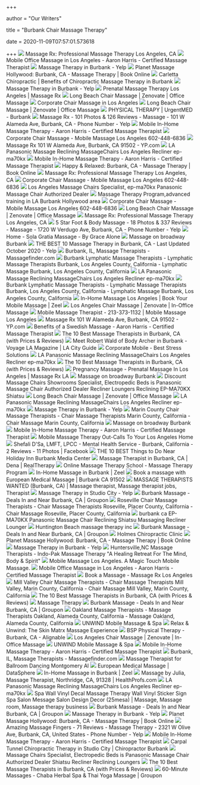 +++
        
author = "Our Writers"
        
title = "Burbank Chair Massage Therapy"
        
date = 2020-11-09T07:57:01.573618
        
+++
[ ![](https://massagerxla.com/wp-content/uploads/2020/05/massagerx_la-1.jpg)](https://massagerxla.com/wp-content/uploads/2020/05/massagerx_la-1.jpg) Massage Rx: Professional Massage Therapy Los Angeles, CA
[ ![](https://www.aaronharriscmt.com/files/2019/09/chairmassage.jpg)](https://www.aaronharriscmt.com/files/2019/09/chairmassage.jpg) Mobile Office Massage in Los Angeles - Aaron Harris - Certified Massage  Therapist
[ ![](https://s3-media0.fl.yelpcdn.com/bphoto/Jv9l8I3GA8K4oHOEiCLA1A/ls.jpg)](https://s3-media0.fl.yelpcdn.com/bphoto/Jv9l8I3GA8K4oHOEiCLA1A/ls.jpg) Massage Therapy in Burbank - Yelp
[ ![](https://s3.amazonaws.com/mytime_prod/attachments/24798/large_arm/IMG_7685.jpg?1406418890)](https://s3.amazonaws.com/mytime_prod/attachments/24798/large_arm/IMG_7685.jpg?1406418890) Planet Massage Hollywood: Burbank, CA - Massage Therapy | Book Online
[ ![](https://www.bonzdoc.net/storage/app/media/Adjusting.jpg)](https://www.bonzdoc.net/storage/app/media/Adjusting.jpg) Carletta Chiropractic | Benefits of Chiropractic Massage Therapy in Burbank
[ ![](https://s3-media0.fl.yelpcdn.com/bphoto/_uq5es5F5-XIGjhS_a-EKw/ls.jpg)](https://s3-media0.fl.yelpcdn.com/bphoto/_uq5es5F5-XIGjhS_a-EKw/ls.jpg) Massage Therapy in Burbank - Yelp
[ ![](https://massagerxla.com/new/wp-content/uploads/2020/04/IMG_0122-1-1.png)](https://massagerxla.com/new/wp-content/uploads/2020/04/IMG_0122-1-1.png) Prenatal Massage Therapy Los Angeles | Massage Rx
[ ![](https://zenovate.com/wp-content/uploads/2020/02/DSC02012-1-scaled.jpg)](https://zenovate.com/wp-content/uploads/2020/02/DSC02012-1-scaled.jpg) Long Beach Chair Massage | Zenovate | Office Massage
[ ![](https://www.zeel.com/assets/4/svg/massages/chair.svg)](https://www.zeel.com/assets/4/svg/massages/chair.svg) Corporate Chair Massage in Los Angeles
[ ![](https://zenovate.com/wp-content/uploads/2020/02/ChairMassage-28-scaled.jpg)](https://zenovate.com/wp-content/uploads/2020/02/ChairMassage-28-scaled.jpg) Long Beach Chair Massage | Zenovate | Office Massage
[ ![](https://urgentmednetwork.com/wp-content/uploads/2019/03/Physical-Therapy-new-1.jpg)](https://urgentmednetwork.com/wp-content/uploads/2019/03/Physical-Therapy-new-1.jpg) PHYSICAL THERAPY | UrgentMED - Burbank
[ ![](https://s3-media0.fl.yelpcdn.com/bphoto/a31afv5Ge_SCOx8GDhJB9w/ls.jpg)](https://s3-media0.fl.yelpcdn.com/bphoto/a31afv5Ge_SCOx8GDhJB9w/ls.jpg) Massage Rx - 101 Photos & 126 Reviews - Massage - 101 W Alameda Ave, Burbank,  CA - Phone Number - Yelp
[ ![](https://i0.wp.com/www.aaronharriscmt.com/files/2019/09/cp_wheelchair.png?resize=433%2C350&ssl=1)](https://i0.wp.com/www.aaronharriscmt.com/files/2019/09/cp_wheelchair.png?resize=433%2C350&ssl=1) Mobile In-Home Massage Therapy - Aaron Harris - Certified Massage Therapist
[ ![](http://mobile-massage-losangeles.com/wp-content/uploads/2013/04/OC-therapists-chair-event.jpg)](http://mobile-massage-losangeles.com/wp-content/uploads/2013/04/OC-therapists-chair-event.jpg) Corporate Chair Massage - Mobile Massage Los Angeles 602-448-6836
[ ![](https://i2.ypcdn.com/blob/5bdde73d84de8bf6d2d70a72ea7c256f0f8adaa4_400x280_crop.jpg)](https://i2.ypcdn.com/blob/5bdde73d84de8bf6d2d70a72ea7c256f0f8adaa4_400x280_crop.jpg) Massage Rx 101 W Alameda Ave, Burbank, CA 91502 - YP.com
[ ![](http://www.electroease.com/0-ma73.jpg)](http://www.electroease.com/0-ma73.jpg) LA Panasonic Massage Reclining MassageChairs Los Angeles Recliner ep-ma70kx
[ ![](https://i2.wp.com/www.aaronharriscmt.com/files/2019/12/newclientspecial.png?fit=1600%2C1067&ssl=1)](https://i2.wp.com/www.aaronharriscmt.com/files/2019/12/newclientspecial.png?fit=1600%2C1067&ssl=1) Mobile In-Home Massage Therapy - Aaron Harris - Certified Massage Therapist
[ ![](https://s3.amazonaws.com/mytime_prod/attachments/4154/large_arm/happynrelaxed_chairs.jpg?1406417895)](https://s3.amazonaws.com/mytime_prod/attachments/4154/large_arm/happynrelaxed_chairs.jpg?1406417895) Happy & Relaxed: Burbank, CA - Massage Therapy | Book Online
[ ![](https://massagerxla.com/wp-content/uploads/2020/10/know-how-to-do-lymphatic-massage-therapy-massage-rx-346x188.jpg)](https://massagerxla.com/wp-content/uploads/2020/10/know-how-to-do-lymphatic-massage-therapy-massage-rx-346x188.jpg) Massage Rx: Professional Massage Therapy Los Angeles, CA
[ ![](http://mobile-massage-losangeles.com/wp-content/uploads/2013/04/me-chair-massages1.jpg)](http://mobile-massage-losangeles.com/wp-content/uploads/2013/04/me-chair-massages1.jpg) Corporate Chair Massage - Mobile Massage Los Angeles 602-448-6836
[ ![](http://www.electroease.com/Panasonic-1.jpg)](http://www.electroease.com/Panasonic-1.jpg) Los Angeles Massage Chairs Specialist, ep-ma70kx Panasonic Massage Chair  Authorized Dealer
[ ![](https://www.learn4good.com/media/schools/images/contact_form_img/19/contact_form_19626_20150908173751.jpg)](https://www.learn4good.com/media/schools/images/contact_form_img/19/contact_form_19626_20150908173751.jpg) Massage Therapy Program,advanced training in LA Burbank Hollywood area
[ ![](http://mobile-massage-losangeles.com/wp-content/uploads/2013/04/ca-chair-massage-me-jessica-maria.jpg)](http://mobile-massage-losangeles.com/wp-content/uploads/2013/04/ca-chair-massage-me-jessica-maria.jpg) Corporate Chair Massage - Mobile Massage Los Angeles 602-448-6836
[ ![](https://zenovate.com/wp-content/uploads/2020/02/DSC02130-2-scaled.jpg)](https://zenovate.com/wp-content/uploads/2020/02/DSC02130-2-scaled.jpg) Long Beach Chair Massage | Zenovate | Office Massage
[ ![](https://massagerxla.com/wp-content/uploads/2020/05/corporate.jpg)](https://massagerxla.com/wp-content/uploads/2020/05/corporate.jpg) Massage Rx: Professional Massage Therapy Los Angeles, CA
[ ![](https://s3-media0.fl.yelpcdn.com/bphoto/S1OctIydLtS64--kUiQcSQ/l.jpg)](https://s3-media0.fl.yelpcdn.com/bphoto/S1OctIydLtS64--kUiQcSQ/l.jpg) 5 Star Foot &amp; Body Massage - 18 Photos & 337 Reviews - Massage - 1720 W  Verdugo Ave, Burbank, CA - Phone Number - Yelp
[ ![](http://solagratiamassage.com/wp-content/uploads/2017/01/chair-massage.jpg)](http://solagratiamassage.com/wp-content/uploads/2017/01/chair-massage.jpg) Home - Sola Gratia Massage - By Grace Alone
[ ![](https://avenidariosalado.com/images/massage-on-broadway-burbank-3.jpg)](https://avenidariosalado.com/images/massage-on-broadway-burbank-3.jpg) Massage on broadway Burbank
[ ![](https://s3-media0.fl.yelpcdn.com/bphoto/RBhzb8K_fn1NYbESA1skfQ/ls.jpg)](https://s3-media0.fl.yelpcdn.com/bphoto/RBhzb8K_fn1NYbESA1skfQ/ls.jpg) THE BEST 10 Massage Therapy in Burbank, CA - Last Updated October 2020 -  Yelp
[ ![](https://www.massagefinder.com/m/mf/t/64b5d68d7a0c6a574117bea81726ba2b390d0b2d162af23352ed36e4c4fd9d55.jpg)](https://www.massagefinder.com/m/mf/t/64b5d68d7a0c6a574117bea81726ba2b390d0b2d162af23352ed36e4c4fd9d55.jpg) Burbank, IL, Massage Therapists - Massagefinder.com
[ ![](https://cdn0.sussexdirectories.com/cam/cam_photos/sized/26/20/512026-225948-3_320x400.jpg?pu=1504616509)](https://cdn0.sussexdirectories.com/cam/cam_photos/sized/26/20/512026-225948-3_320x400.jpg?pu=1504616509) Burbank Lymphatic Massage Therapists - Lymphatic Massage Therapists Burbank,  Los Angeles County, California - Lymphatic Massage Burbank, Los Angeles  County, California
[ ![](http://www.electroease.com/MA-73-7.png)](http://www.electroease.com/MA-73-7.png) LA Panasonic Massage Reclining MassageChairs Los Angeles Recliner ep-ma70kx
[ ![](https://cdn2.sussexdirectories.com/cam/cam_photos/sized/19/06/540619-245455-2_320x400.jpg?pu=1548248693)](https://cdn2.sussexdirectories.com/cam/cam_photos/sized/19/06/540619-245455-2_320x400.jpg?pu=1548248693) Burbank Lymphatic Massage Therapists - Lymphatic Massage Therapists Burbank,  Los Angeles County, California - Lymphatic Massage Burbank, Los Angeles  County, California
[ ![](https://www.zeel.com/assets/4/svg/massages/couples.png)](https://www.zeel.com/assets/4/svg/massages/couples.png) In-Home Massage Los Angeles | Book Your Mobile Massage | Zeel
[ ![](https://zenovate.com/wp-content/uploads/2020/01/Corporate-Chair-Massage-Event-Utah-Local-Pages-scaled.jpg)](https://zenovate.com/wp-content/uploads/2020/01/Corporate-Chair-Massage-Event-Utah-Local-Pages-scaled.jpg) Los Angeles Chair Massage | Zenovate | In-Office Massage
[ ![](http://mobile-massage-losangeles.com/wp-content/uploads/2013/04/Mobile-Reflexology-In-Home-Scottsdale1.jpg)](http://mobile-massage-losangeles.com/wp-content/uploads/2013/04/Mobile-Reflexology-In-Home-Scottsdale1.jpg) Mobile Massage Therapist - 213-373-1132 | Mobile Massage Los Angeles
[ ![](https://i3.ypcdn.com/blob/fe1ec311a71c4a48c213443e900b8d04ec3fc0a2_400x280_crop.jpg)](https://i3.ypcdn.com/blob/fe1ec311a71c4a48c213443e900b8d04ec3fc0a2_400x280_crop.jpg) Massage Rx 101 W Alameda Ave, Burbank, CA 91502 - YP.com
[ ![](https://i2.wp.com/www.aaronharriscmt.com/files/2019/08/swedish_woman.jpg?resize=421%2C300&ssl=1)](https://i2.wp.com/www.aaronharriscmt.com/files/2019/08/swedish_woman.jpg?resize=421%2C300&ssl=1) Benefits of a Swedish Massage - Aaron Harris - Certified Massage Therapist
[ ![](https://cdn.thervo.com/profile-pro/594a96f0dbca7aa96b398394_profile.jpg)](https://cdn.thervo.com/profile-pro/594a96f0dbca7aa96b398394_profile.jpg) The 10 Best Massage Therapists in Burbank, CA (with Prices & Reviews)
[ ![](http://voyagela.com/wp-content/uploads/2018/02/Picture1.jpg)](http://voyagela.com/wp-content/uploads/2018/02/Picture1.jpg) Meet Robert Wald of Body Archer in Burbank - Voyage LA Magazine | LA City  Guide
[ ![](https://i0.wp.com/beststresssolutions.com/wp-content/uploads/2018/02/chair-massage.jpg?resize=223%2C300)](https://i0.wp.com/beststresssolutions.com/wp-content/uploads/2018/02/chair-massage.jpg?resize=223%2C300) Corporate Mobile - Best Stress Solutions
[ ![](http://www.electroease.com/MA-73-4.png)](http://www.electroease.com/MA-73-4.png) LA Panasonic Massage Reclining MassageChairs Los Angeles Recliner ep-ma70kx
[ ![](https://cdn.thervo.com/profile-pro/5b4fb4a8c5f4a102528aef5f_profile.jpg)](https://cdn.thervo.com/profile-pro/5b4fb4a8c5f4a102528aef5f_profile.jpg) The 10 Best Massage Therapists in Burbank, CA (with Prices & Reviews)
[ ![](https://massagerxla.com/wp-content/uploads/2019/06/Prenatal-Body-Work.jpg)](https://massagerxla.com/wp-content/uploads/2019/06/Prenatal-Body-Work.jpg) Pregnancy Massage - Prenatal Massage In Los Angeles | Massage Rx LA
[ ![](https://avenidariosalado.com/images/massage-on-broadway-burbank-2.jpg)](https://avenidariosalado.com/images/massage-on-broadway-burbank-2.jpg) Massage on broadway Burbank
[ ![](http://latexpedic.com/7-ma-70.jpg)](http://latexpedic.com/7-ma-70.jpg) Discount Massage Chairs Showrooms Specialist, Electropedic Beds is  Panasonic Massage Chair Authorized Dealer Recliner Loungers Reclining  EP-MA70KX Shiatsu
[ ![](https://zenovate.com/wp-content/uploads/2020/01/Corporate-Chair-Massage-Local-Pages-4.jpg)](https://zenovate.com/wp-content/uploads/2020/01/Corporate-Chair-Massage-Local-Pages-4.jpg) Long Beach Chair Massage | Zenovate | Office Massage
[ ![](http://www.electroease.com/7-panasonic-shiatsu.jpg)](http://www.electroease.com/7-panasonic-shiatsu.jpg) LA Panasonic Massage Reclining MassageChairs Los Angeles Recliner ep-ma70kx
[ ![](https://s3-media0.fl.yelpcdn.com/bphoto/L-701u_IYntQxYXCzgNUfQ/ls.jpg)](https://s3-media0.fl.yelpcdn.com/bphoto/L-701u_IYntQxYXCzgNUfQ/ls.jpg) Massage Therapy in Burbank - Yelp
[ ![](https://cdn2.sussexdirectories.com/cam/cam_photos/sized/59/34/523459-232132-2_320x400.jpg?pu=1516573425)](https://cdn2.sussexdirectories.com/cam/cam_photos/sized/59/34/523459-232132-2_320x400.jpg?pu=1516573425) Marin County Chair Massage Therapists - Chair Massage Therapists Marin  County, California - Chair Massage Marin County, California
[ ![](https://avenidariosalado.com/images/889845.jpg)](https://avenidariosalado.com/images/889845.jpg) Massage on broadway Burbank
[ ![](https://i0.wp.com/www.aaronharriscmt.com/files/2019/07/swedish-1024x490.jpg?resize=480%2C400&ssl=1)](https://i0.wp.com/www.aaronharriscmt.com/files/2019/07/swedish-1024x490.jpg?resize=480%2C400&ssl=1) Mobile In-Home Massage Therapy - Aaron Harris - Certified Massage Therapist
[ ![](https://ignitionwellness.com/wp-content/uploads/2020/02/cropped-massage-2768832_1920.jpg)](https://ignitionwellness.com/wp-content/uploads/2020/02/cropped-massage-2768832_1920.jpg) Mobile Massage Therapy Out-Calls To Your Los Angeles Home
[ ![](https://lookaside.fbsbx.com/lookaside/crawler/media/?media_id=2726537067590751)](https://lookaside.fbsbx.com/lookaside/crawler/media/?media_id=2726537067590751) Shefali D'Sa, LMFT, LPCC - Mental Health Service - Burbank, California - 2  Reviews - 11 Photos | Facebook
[ ![](https://media-cdn.tripadvisor.com/media/photo-s/16/8a/2b/f7/massage-burbank.jpg)](https://media-cdn.tripadvisor.com/media/photo-s/16/8a/2b/f7/massage-burbank.jpg) THE 10 BEST Things to Do Near Holiday Inn Burbank Media Center
[ ![](http://realtherapy.net/img/userUploads/53b74d8fcdbbe.jpg)](http://realtherapy.net/img/userUploads/53b74d8fcdbbe.jpg) Massage Therapist in Burbank, CA | Dena | RealTherapy
[ ![](https://www.sochi.edu/images/academics/mt/massage-therapy-school.jpg)](https://www.sochi.edu/images/academics/mt/massage-therapy-school.jpg) Online Massage Therapy School - Massage Therapy Program
[ ![](https://7af91aa4015eae624088-aad6aaa5918da54118bbf7d27841fcba.ssl.cf5.rackcdn.com/managed/docs/275560/profile_pic_sm-8cbded9bba80aab4c668a33d1dd4b4b668d804a5.jpg)](https://7af91aa4015eae624088-aad6aaa5918da54118bbf7d27841fcba.ssl.cf5.rackcdn.com/managed/docs/275560/profile_pic_sm-8cbded9bba80aab4c668a33d1dd4b4b668d804a5.jpg) In-Home Massage in Burbank | Zeel
[ ![](https://images.massagebook.com/img51403156592f89c51f06.00458261)](https://images.massagebook.com/img51403156592f89c51f06.00458261) Book a massage with European Medical Massage | Burbank CA 91502
[ ![](https://i.pinimg.com/originals/6a/45/17/6a4517e8ee8e062906759370b982e027.jpg)](https://i.pinimg.com/originals/6a/45/17/6a4517e8ee8e062906759370b982e027.jpg) MASSAGE THERAPISTS WANTED (Burbank, CA) | Massage therapist, Massage  therapist jobs, Therapist
[ ![](https://s3-media0.fl.yelpcdn.com/bphoto/Ep6NVURVitn6SO5C4Pae_g/ls.jpg)](https://s3-media0.fl.yelpcdn.com/bphoto/Ep6NVURVitn6SO5C4Pae_g/ls.jpg) Massage Therapy in Studio City - Yelp
[ ![](https://img.grouponcdn.com/deal/2noXaXobiMEWZqNRyrabZwEamrna/2n-1500x900/v1/t440x300.jpg)](https://img.grouponcdn.com/deal/2noXaXobiMEWZqNRyrabZwEamrna/2n-1500x900/v1/t440x300.jpg) Burbank Massage - Deals In and Near Burbank, CA | Groupon
[ ![](https://cdn0.sussexdirectories.com/cam/cam_photos/sized/19/11/541119-204154-2_320x400.jpg?pu=1472670972)](https://cdn0.sussexdirectories.com/cam/cam_photos/sized/19/11/541119-204154-2_320x400.jpg?pu=1472670972) Roseville Chair Massage Therapists - Chair Massage Therapists Roseville,  Placer County, California - Chair Massage Roseville, Placer County,  California
[ ![](https://electrichomecare.com/Panasonic-Massage-Chairs.jpg)](https://electrichomecare.com/Panasonic-Massage-Chairs.jpg) burbank ca EP-MA70KX Panasonic Massage Chair Reclining Shiatsu Massaging  Recliner Lounger
[ ![](https://www.mytriathlonlife.com/images/57e1aa507c40bc1532980939e4b33a0c.jpg)](https://www.mytriathlonlife.com/images/57e1aa507c40bc1532980939e4b33a0c.jpg) Huntington Beach massage therapy inc
[ ![](https://img.grouponcdn.com/deal/kBksMZ1MbKYn37Vm1Aq6/G7-2048x1229/v1/t440x300.jpg)](https://img.grouponcdn.com/deal/kBksMZ1MbKYn37Vm1Aq6/G7-2048x1229/v1/t440x300.jpg) Burbank Massage - Deals In and Near Burbank, CA | Groupon
[ ![](https://holmeschiropractic.com/uploads/11265519_850909364956349_7334376407423979939_n.jpg)](https://holmeschiropractic.com/uploads/11265519_850909364956349_7334376407423979939_n.jpg) Holmes Chiropractic Clinic
[ ![](https://s3.amazonaws.com/mytime_prod/attachments/24801/large_arm/IMG_7645-Edit.jpg?1406418895)](https://s3.amazonaws.com/mytime_prod/attachments/24801/large_arm/IMG_7645-Edit.jpg?1406418895) Planet Massage Hollywood: Burbank, CA - Massage Therapy | Book Online
[ ![](https://s3-media0.fl.yelpcdn.com/bphoto/MMIiRLDVQktGVKrrHqfefA/ls.jpg)](https://s3-media0.fl.yelpcdn.com/bphoto/MMIiRLDVQktGVKrrHqfefA/ls.jpg) Massage Therapy in Burbank - Yelp
[ ![](https://www.indopakmassage.com/uploads/2/5/5/3/2553823/nc-huntersville-quanyetta_orig.jpg)](https://www.indopakmassage.com/uploads/2/5/5/3/2553823/nc-huntersville-quanyetta_orig.jpg) Huntersville,NC Massage Therapists - Indo-Pak Massage Therapy "A Healing  Retreat For The Mind, Body & Spirit"
[ ![](http://mobile-massage-losangeles.com/wp-content/uploads/2013/04/janessa_and_i.jpg)](http://mobile-massage-losangeles.com/wp-content/uploads/2013/04/janessa_and_i.jpg) Mobile Massage Los Angeles. A Magic Touch Mobile Massage.
[ ![](https://i1.wp.com/www.aaronharriscmt.com/files/2019/09/chairmassageevent.png?resize=305%2C229&ssl=1)](https://i1.wp.com/www.aaronharriscmt.com/files/2019/09/chairmassageevent.png?resize=305%2C229&ssl=1) Mobile Office Massage in Los Angeles - Aaron Harris - Certified Massage  Therapist
[ ![](https://images.massagebook.com/img16007485bd3adf149e8c3.30641912)](https://images.massagebook.com/img16007485bd3adf149e8c3.30641912) Book a Massage - Massage Rx Los Angeles
[ ![](https://cdn0.sussexdirectories.com/cam/cam_photos/sized/40/25/532540-173266-3_320x400.jpg?pu=1559134755)](https://cdn0.sussexdirectories.com/cam/cam_photos/sized/40/25/532540-173266-3_320x400.jpg?pu=1559134755) Mill Valley Chair Massage Therapists - Chair Massage Therapists Mill  Valley, Marin County, California - Chair Massage Mill Valley, Marin County,  California
[ ![](https://cdn.thervo.com/profile-pro/5b3e9b1545aa20c171aaa40c_profile.jpg)](https://cdn.thervo.com/profile-pro/5b3e9b1545aa20c171aaa40c_profile.jpg) The 10 Best Massage Therapists in Burbank, CA (with Prices & Reviews)
[ ![](https://www.massagetherapyforyourhealth.info/images/stock/chair.jpg)](https://www.massagetherapyforyourhealth.info/images/stock/chair.jpg) Massage Therapy
[ ![](https://img.grouponcdn.com/deal/aYsy6AGiTWWkW7rqnDXP/Eg-2048x1242/v1/t440x300.jpg)](https://img.grouponcdn.com/deal/aYsy6AGiTWWkW7rqnDXP/Eg-2048x1242/v1/t440x300.jpg) Burbank Massage - Deals In and Near Burbank, CA | Groupon
[ ![](https://cdn0.sussexdirectories.com/cam/cam_photos/sized/74/07/740774-260446-2_320x400.jpg?pu=1583967284)](https://cdn0.sussexdirectories.com/cam/cam_photos/sized/74/07/740774-260446-2_320x400.jpg?pu=1583967284) Oakland Massage Therapists - Massage Therapists Oakland, Alameda County,  California - Massage Oakland, Alameda County, California
[ ![](https://d3926qxcw0e1bh.cloudfront.net/pages_photos/6c/a9/6ca9702156e5b3d1520b7e501c92bee8.JPG.crop578x325.jpg)](https://d3926qxcw0e1bh.cloudfront.net/pages_photos/6c/a9/6ca9702156e5b3d1520b7e501c92bee8.JPG.crop578x325.jpg) UNWIND Mobile Massage & Spa
[ ![](https://www.datocms-assets.com/22337/1582065109-shutterstock1195926277-1024x682.jpg)](https://www.datocms-assets.com/22337/1582065109-shutterstock1195926277-1024x682.jpg) Relax & Unwind: The Skin Matrx Massage Experience
[ ![](https://pictures.alignable.com/eyJidWNrZXQiOiJhbGlnbmFibGV3ZWItcHJvZHVjdGlvbiIsImtleSI6ImJ1c2luZXNzZXMvYmFubmVycy9sYXJnZS8yNzkyNTg1LzE1MjM5OTM1OTZfYmxvYiIsImVkaXRzIjp7fX0=)](https://pictures.alignable.com/eyJidWNrZXQiOiJhbGlnbmFibGV3ZWItcHJvZHVjdGlvbiIsImtleSI6ImJ1c2luZXNzZXMvYmFubmVycy9sYXJnZS8yNzkyNTg1LzE1MjM5OTM1OTZfYmxvYiIsImVkaXRzIjp7fX0=) BSP Physical Therapy - Burbank, CA - Alignable
[ ![](https://zenovate.com/wp-content/uploads/2020/02/DSC02115-1-scaled.jpg)](https://zenovate.com/wp-content/uploads/2020/02/DSC02115-1-scaled.jpg) Los Angeles Chair Massage | Zenovate | In-Office Massage
[ ![](https://d3926qxcw0e1bh.cloudfront.net/business_gallery/dc/e5/dce5a97b0e1d7a4cb601a14a0a0e8e20.jpg.smartcrop546x546.jpg)](https://d3926qxcw0e1bh.cloudfront.net/business_gallery/dc/e5/dce5a97b0e1d7a4cb601a14a0a0e8e20.jpg.smartcrop546x546.jpg) UNWIND Mobile Massage & Spa
[ ![](https://i2.wp.com/www.aaronharriscmt.com/files/2019/10/header_elbow-1.jpg?fit=1920%2C400&ssl=1)](https://i2.wp.com/www.aaronharriscmt.com/files/2019/10/header_elbow-1.jpg?fit=1920%2C400&ssl=1) Mobile In-Home Massage Therapy - Aaron Harris - Certified Massage Therapist
[ ![](https://www.massagefinder.com/m/mf/t/17713ece001383861371a67d0ddd17a853c972c3509328a984a247ec48167bcb.jpg)](https://www.massagefinder.com/m/mf/t/17713ece001383861371a67d0ddd17a853c972c3509328a984a247ec48167bcb.jpg) Burbank, IL, Massage Therapists - Massagefinder.com
[ ![](https://advancedclinicmassage.com/wp-content/uploads/2017/03/Ballroom-Dancing-Montgomery-Al.jpg)](https://advancedclinicmassage.com/wp-content/uploads/2017/03/Ballroom-Dancing-Montgomery-Al.jpg) Massage Therapist for Ballroom Dancing Montgomery Al
[ ![](https://my.datasphere.com/files/mydatasphere/styles/full_640/public/business/images/1115/1447621675_38357034_ml.jpg?itok=4oMfmNp6)](https://my.datasphere.com/files/mydatasphere/styles/full_640/public/business/images/1115/1447621675_38357034_ml.jpg?itok=4oMfmNp6) European Medical Massage | DataSphere
[ ![](https://7af91aa4015eae624088-aad6aaa5918da54118bbf7d27841fcba.ssl.cf5.rackcdn.com//managed/docs/273176/profile_pic_sm.jpg)](https://7af91aa4015eae624088-aad6aaa5918da54118bbf7d27841fcba.ssl.cf5.rackcdn.com//managed/docs/273176/profile_pic_sm.jpg) In-Home Massage in Burbank | Zeel
[ ![](https://cdn0.sussexdirectories.com/cam/cam_photos/sized/10/96/529610-258751-1_500x500.jpg?pu=1580236626)](https://cdn0.sussexdirectories.com/cam/cam_photos/sized/10/96/529610-258751-1_500x500.jpg?pu=1580236626) Massage by Julia, Massage Therapist, Northridge, CA, 91328 | HealthProfs.com
[ ![](http://www.electroease.com/MA-73-5.png)](http://www.electroease.com/MA-73-5.png) LA Panasonic Massage Reclining MassageChairs Los Angeles Recliner ep-ma70kx
[ ![](https://i.pinimg.com/736x/b5/b4/33/b5b433dbb95ce172882700893fdabc07.jpg)](https://i.pinimg.com/736x/b5/b4/33/b5b433dbb95ce172882700893fdabc07.jpg) Spa Wall Vinyl Decal Massage Therapy Wall Vinyl Sticker Sign Spa Salon  Message Salon Design Decor (25mesa) | Massage, Massage room, Massage therapy  business
[ ![](https://img.grouponcdn.com/deal/2sTqis76BMEtWZHrSvzeGKquA6Wo/2s-2048x1229/v1/t440x300.jpg)](https://img.grouponcdn.com/deal/2sTqis76BMEtWZHrSvzeGKquA6Wo/2s-2048x1229/v1/t440x300.jpg) Burbank Massage - Deals In and Near Burbank, CA | Groupon
[ ![](https://s3-media0.fl.yelpcdn.com/bphoto/rXjvR4J4TucVixhQp4BV1g/ls.jpg)](https://s3-media0.fl.yelpcdn.com/bphoto/rXjvR4J4TucVixhQp4BV1g/ls.jpg) Massage Therapy in Burbank - Yelp
[ ![](https://s3.amazonaws.com/mytime_prod/attachments/24800/large_arm/IMG_7631.jpg?1406418893)](https://s3.amazonaws.com/mytime_prod/attachments/24800/large_arm/IMG_7631.jpg?1406418893) Planet Massage Hollywood: Burbank, CA - Massage Therapy | Book Online
[ ![](https://s3-media0.fl.yelpcdn.com/bphoto/PkbzchrYXslBA1ATlWJJbQ/ls.jpg)](https://s3-media0.fl.yelpcdn.com/bphoto/PkbzchrYXslBA1ATlWJJbQ/ls.jpg) Amazing Massage Fingers - 71 Reviews - Massage Therapy - 2321 W Olive Ave,  Burbank, CA, United States - Phone Number - Yelp
[ ![](https://i1.wp.com/www.aaronharriscmt.com/files/2019/11/aaronharriscmt_lg.jpg?fit=2768%2C2348&ssl=1)](https://i1.wp.com/www.aaronharriscmt.com/files/2019/11/aaronharriscmt_lg.jpg?fit=2768%2C2348&ssl=1) Mobile In-Home Massage Therapy - Aaron Harris - Certified Massage Therapist
[ ![](https://i2.wp.com/www.backtowellnesscenter.com/wp-content/uploads/2016/02/backtowellness_cl_banner.jpg?resize=1024%2C602&ssl=1)](https://i2.wp.com/www.backtowellnesscenter.com/wp-content/uploads/2016/02/backtowellness_cl_banner.jpg?resize=1024%2C602&ssl=1) Carpal Tunnel Chiropractic Therapy in Studio City | Chiropractor Burbank
[ ![](https://latexpedic.com/ep-ma70.gif)](https://latexpedic.com/ep-ma70.gif) Massage Chairs Specialist, Electropedic Beds is Panasonic Massage Chair  Authorized Dealer Shiatsu Recliner Reclining Loungers
[ ![](https://cdn.thervo.com/profile-pro/5abffea1d8715ff71b24f110_profile.jpg)](https://cdn.thervo.com/profile-pro/5abffea1d8715ff71b24f110_profile.jpg) The 10 Best Massage Therapists in Burbank, CA (with Prices & Reviews)
[ ![](https://img.grouponcdn.com/iam/2JGLn93LDe1qT8Z6gY8BRrszN1hU/2J-2048x1229/v1/c700x420.jpg)](https://img.grouponcdn.com/iam/2JGLn93LDe1qT8Z6gY8BRrszN1hU/2J-2048x1229/v1/c700x420.jpg) 60-Minute Massages - Chaba Herbal Spa & Thai Yoga Massage | Groupon
